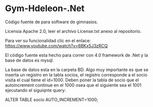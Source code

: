 # Gym-Hdeleon-.Net
Código fuente de para software de gimnasios.

Licensia Apache 2.0, leer el archivo License.txt anexo al repositorio.

Para ver su funcionalidad clic en el enlace: https://www.youtube.com/watch?v=6BKx5J3zRCQ

El código fuente esta hecho para correr con 4.0 framework de .Net y la base de datos es mysql. 

La base de datos esta en la carpeta BD. Algo muy importante es que se inserta un registro en la tabla socios, el registro corresponde a el socio visita el cual tiene el id=1000. Deben poner la tabla de socio que el autoincrement continue en el 1000 osea que el siguiente sea el 1001 ejecutando el siguiqnte query:

ALTER TABLE socio AUTO_INCREMENT=1000;

